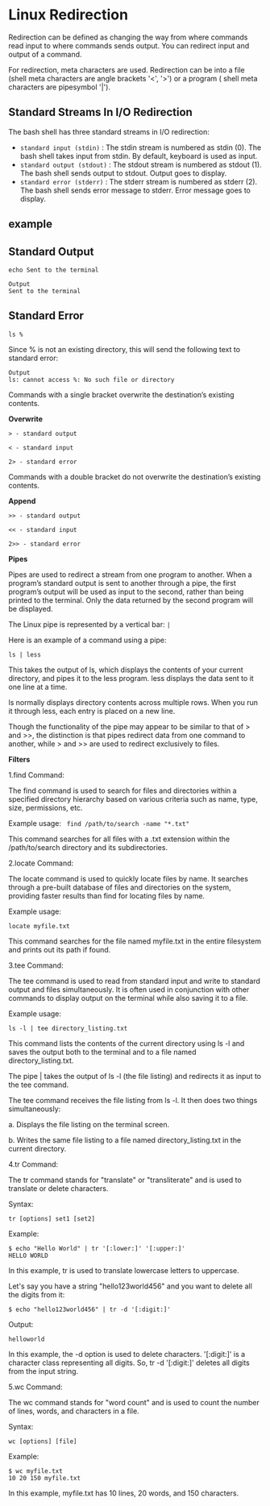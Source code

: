 # Linux Redirection

Redirection can be defined as changing the way from where commands read input to where commands sends output. You can redirect input and output of a command.

For redirection, meta characters are used. Redirection can be into a file (shell meta characters are angle brackets '<', '>') or a program ( shell meta characters are pipesymbol '|').

## Standard Streams In I/O Redirection

The bash shell has three standard streams in I/O redirection:

- `standard input (stdin)` : The stdin stream is numbered as stdin (0). The bash shell takes input from stdin. By default, keyboard is used as input.
- `standard output (stdout)` : The stdout stream is numbered as stdout (1). The bash shell sends output to stdout. Output goes to display.
- `standard error (stderr)` : The stderr stream is numbered as stderr (2). The bash shell sends error message to stderr. Error message goes to display.

## example

## Standard Output

`echo Sent to the terminal`

```
Output
Sent to the terminal
```

## Standard Error

`ls %`

Since % is not an existing directory, this will send the following text to standard error:

```
Output
ls: cannot access %: No such file or directory
```

Commands with a single bracket overwrite the destination’s existing contents.

**Overwrite**

`> - standard output`

`< - standard input`

`2> - standard error`

Commands with a double bracket do not overwrite the destination’s existing contents.

**Append**

`>> - standard output`

`<< - standard input`

`2>> - standard error`

**Pipes**

Pipes are used to redirect a stream from one program to another. When a program’s standard output is sent to another through a pipe, the first program’s output will be used as input to the second, rather than being printed to the terminal. Only the data returned by the second program will be displayed.

The Linux pipe is represented by a vertical bar:  `|`

Here is an example of a command using a pipe:

`ls | less`

This takes the output of ls, which displays the contents of your current directory, and pipes it to the less program. less displays the data sent to it one line at a time.

ls normally displays directory contents across multiple rows. When you run it through less, each entry is placed on a new line.

Though the functionality of the pipe may appear to be similar to that of > and >>, the distinction is that pipes redirect data from one command to another, while > and >> are used to redirect exclusively to files.


**Filters**

1.find Command:

The find command is used to search for files and directories within a specified directory hierarchy based on various criteria such as name, type, size, permissions, etc.

Example usage:
`
find /path/to/search -name "*.txt"`

This command searches for all files with a .txt extension within the /path/to/search directory and its subdirectories.

2.locate Command:
   
The locate command is used to quickly locate files by name. It searches through a pre-built database of files and directories on the system, providing faster results than find for locating files by name.

Example usage:

`locate myfile.txt
`

This command searches for the file named myfile.txt in the entire filesystem and prints out its path if found.

3.tee Command:

The tee command is used to read from standard input and write to standard output and files simultaneously. It is often used in conjunction with other commands to display output on the terminal while also saving it to a file.

Example usage:

`ls -l | tee directory_listing.txt`

This command lists the contents of the current directory using ls -l and saves the output both to the terminal and to a file named directory_listing.txt.

The pipe | takes the output of ls -l (the file listing) and redirects it as input to the tee command.

The tee command receives the file listing from ls -l. It then does two things simultaneously:

a. Displays the file listing on the terminal screen.

b. Writes the same file listing to a file named directory_listing.txt in the current directory.

4.tr Command:

The tr command stands for "translate" or "transliterate" and is used to translate or delete characters.

Syntax:

`tr [options] set1 [set2]`

Example:

```
$ echo "Hello World" | tr '[:lower:]' '[:upper:]'
HELLO WORLD
```

In this example, tr is used to translate lowercase letters to uppercase.

Let's say you have a string "hello123world456" and you want to delete all the digits from it:

```
$ echo "hello123world456" | tr -d '[:digit:]'

```

Output:

`helloworld`

In this example, the -d option is used to delete characters. '[:digit:]' is a character class representing all digits. So, tr -d '[:digit:]' deletes all digits from the input string.

5.wc Command:

The wc command stands for "word count" and is used to count the number of lines, words, and characters in a file.

Syntax:

`wc [options] [file]`

Example:

```
$ wc myfile.txt
10 20 150 myfile.txt

```
In this example, myfile.txt has 10 lines, 20 words, and 150 characters.

